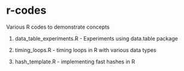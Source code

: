 # r-codes
Various R codes to demonstrate concepts

1. data_table_experiments.R - Experiments using data.table package

2. timing_loops.R - timing loops in R with various data types

3. hash_template.R - implementing fast hashes in R